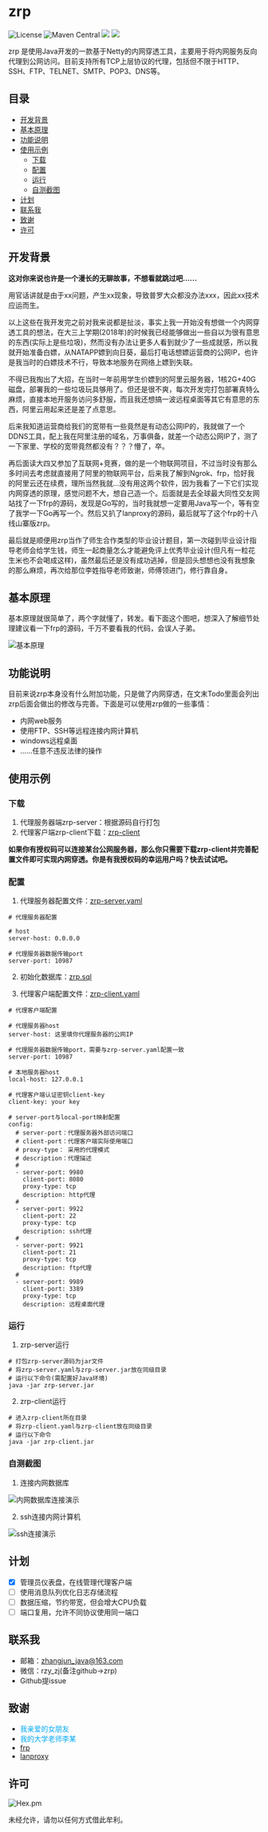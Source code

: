 # zrp

![License](https://img.shields.io/hexpm/l/ok)
![Maven Central](https://img.shields.io/badge/maven-3.6.0-blue.svg)
![](https://img.shields.io/badge/Java-1.8-green.svg)
![](https://img.shields.io/badge/zrp-0.0.2-yellow.svg)

zrp 是使用Java开发的一款基于Netty的内网穿透工具，主要用于将内网服务反向代理到公网访问。目前支持所有TCP上层协议的代理，包括但不限于HTTP、SSH、FTP、TELNET、SMTP、POP3、DNS等。

## 目录

* [开发背景](#开发背景)
* [基本原理](#基本原理)
* [功能说明](#功能说明)
* [使用示例](#使用示例)
    * [下载](#下载)
    * [配置](#配置)
    * [运行](#运行)
    * [自测截图](#自测截图)
* [计划](#计划)
* [联系我](#联系我)
* [致谢](#致谢)
* [许可](#许可)

## 开发背景

**这对你来说也许是一个漫长的无聊故事，不想看就跳过吧......**

用官话讲就是由于xx问题，产生xx现象，导致普罗大众都没办法xxx，因此xx技术应运而生。

以上这些在我开发完之前对我来说都是扯淡，事实上我一开始没有想做一个内网穿透工具的想法，在大三上学期(2018年)的时候我已经能够做出一些自以为很有意思的东西(实际上是些垃圾)，然而没有办法让更多人看到就少了一些成就感，所以我就开始准备白嫖，从NATAPP嫖到向日葵，最后打电话想嫖运营商的公网IP，也许是我当时的白嫖技术不行，导致本地服务在网络上嫖到失联。

不得已我掏出了大招，在当时一年前用学生价嫖到的阿里云服务器，1核2G+40G磁盘，部署我的一些垃圾玩具够用了。但还是很不爽，每次开发完打包部署真特么麻烦，直接本地开服务访问多舒服，而且我还想搞一波远程桌面等其它有意思的东西，阿里云用起来还是差了点意思。

后来我知道运营商给我们的宽带有一些竟然是有动态公网IP的，我就做了一个DDNS工具，配上我在阿里注册的域名，万事俱备，就差一个动态公网IP了，测了一下家里、学校的宽带竟然都没有？？？懵了，卒。

再后面读大四又参加了互联网+竞赛，做的是一个物联网项目，不过当时没有那么多时间去考虑就直接用了阿里的物联网平台，后来我了解到Ngrok、frp，恰好我的阿里云还在续费，理所当然我就...没有用这两个软件，因为我看了一下它们实现内网穿透的原理，感觉问题不大，想自己造一个。后面就是去全球最大同性交友网站找了一下frp的源码，发现是Go写的，当时我就想一定要用Java写一个，等有空了我学一下Go再写一个。然后又扒了lanproxy的源码，最后就写了这个frp的十八线山寨版zrp。

最后就是顺便用zrp当作了师生合作类型的毕业设计题目，第一次碰到毕业设计指导老师会给学生钱，师生一起商量怎么才能避免评上优秀毕业设计(但凡有一粒花生米也不会喝成这样)，虽然最后还是没有成功逃掉，但是回头想想也没有我想象的那么麻烦，再次给那位李姓指导老师致谢，师傅领进门，修行靠自身。

## 基本原理

基本原理就很简单了，两个字就懂了，转发。看下面这个图吧，想深入了解细节处理建议看一下frp的源码，千万不要看我的代码，会误人子弟。

![基本原理](https://github.com/zhangjun1998/zrp/raw/master/images/architecture.png)

## 功能说明

目前来说zrp本身没有什么附加功能，只是做了内网穿透，在文末Todo里面会列出zrp后面会做出的修改与完善。下面是可以使用zrp做的一些事情：
+ 内网web服务
+ 使用FTP、SSH等远程连接内网计算机
+ windows远程桌面
+ ......任意不违反法律的操作

## 使用示例

### 下载

1. 代理服务器端zrp-server：根据源码自行打包
2. 代理客户端zrp-client下载：[zrp-client](https://github.com/zhangjun1998/zrp/releases/download/0.0.2/zrp-client.jar)

**如果你有授权码可以连接某台公网服务器，那么你只需要下载zrp-client并完善配置文件即可实现内网穿透。你是有我授权码的幸运用户吗？快去试试吧。**

### 配置

1. 代理服务器配置文件：[zrp-server.yaml](https://github.com/zhangjun1998/zrp/blob/master/zrp-server.yaml)
```
# 代理服务器配置

# host
server-host: 0.0.0.0

# 代理服务器数据传输port
server-port: 10987
```

2. 初始化数据库：[zrp.sql](https://github.com/zhangjun1998/zrp/blob/master/zrp.sql)

3. 代理客户端配置文件：[zrp-client.yaml](https://github.com/zhangjun1998/zrp/blob/master/zrp-client.yaml)
```
# 代理客户端配置

# 代理服务器host
server-host: 这里填你代理服务器的公网IP

# 代理服务器数据传输port，需要与zrp-server.yaml配置一致
server-port: 10987

# 本地服务器host
local-host: 127.0.0.1

# 代理客户端认证密钥client-key
client-key: your key

# server-port与local-port映射配置
config:
  # server-port：代理服务器外部访问端口
  # client-port：代理客户端实际使用端口
  # proxy-type： 采用的代理模式
  # description：代理描述
  #
  - server-port: 9980
    client-port: 8080
    proxy-type: tcp
    description: http代理
  #
  - server-port: 9922
    client-port: 22
    proxy-type: tcp
    description: ssh代理
  #
  - server-port: 9921
    client-port: 21
    proxy-type: tcp
    description: ftp代理
  #
  - server-port: 9989
    client-port: 3389
    proxy-type: tcp
    description: 远程桌面代理
```

### 运行
1. zrp-server运行
```
# 打包zrp-server源码为jar文件
# 将zrp-server.yaml与zrp-server.jar放在同级目录
# 运行以下命令(需配置好Java环境)
java -jar zrp-server.jar
```
2. zrp-client运行
```
# 进入zrp-client所在目录
# 将zrp-client.yaml与zrp-client放在同级目录
# 运行以下命令
java -jar zrp-client.jar
```

### 自测截图
1. 连接内网数据库

![内网数据库连接演示](https://github.com/zhangjun1998/zrp/raw/master/images/mysql.png)

2. ssh连接内网计算机

![ssh连接演示](https://github.com/zhangjun1998/zrp/raw/master/images/ssh.png)

## 计划

- [x] 管理员仪表盘，在线管理代理客户端
- [ ] 使用消息队列优化日志存储流程
- [ ] 数据压缩，节约带宽，但会增大CPU负载
- [ ] 端口复用，允许不同协议使用同一端口

## 联系我

+ 邮箱：zhangjun_java@163.com
+ 微信：rzy_zj(备注github->zrp)
+ Github提issue

## 致谢

+ <span style="color:#03a9f4">我亲爱的女朋友<span/>
+ <span style="color:#03a9f4">我的大学老师李某<span/>
+ [frp](https://github.com/fatedier/frp)
+ [lanproxy](https://github.com/ffay/lanproxy)

## 许可

![Hex.pm](https://img.shields.io/hexpm/l/ok)

未经允许，请勿以任何方式借此牟利。
